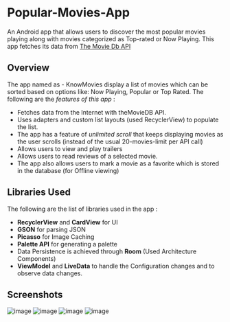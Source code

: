 # Popular-Movies-App
An Android app that allows users to discover the most popular movies playing along with movies categorized as Top-rated or Now Playing.
This app fetches its data from [The Movie Db API](https://www.themoviedb.org/)
## Overview
The app named as - KnowMovies display a list of movies which can be sorted based on options like: Now Playing, Popular or Top Rated.
The following are the *features of this app* :

* Fetches data from the Internet with theMovieDB API.
* Uses adapters and custom list layouts (used RecyclerView) to populate the list.
* The app has a feature of *unlimited scroll* that keeps displaying movies as the user scrolls (instead of the usual 20-movies-limit per API call)
* Allows users to view and play trailers
* Allows users to read reviews of a selected movie.
* The app also allows users to mark a movie as a favorite which is stored in the database (for Offline viewing)

## Libraries Used
The following are the list of libraries used in the app :
* **RecyclerView** and **CardView** for UI
* **GSON** for parsing JSON
* **Picasso** for Image Caching
* **Palette API** for generating a palette
* Data Persistence is achieved through **Room** (Used Architecture Components)
* **ViewModel** and **LiveData** to handle the Configuration changes and to observe data changes.

## Screenshots

![image](https://user-images.githubusercontent.com/39236351/50589008-b37c2e80-0eaa-11e9-82f8-c2d1b2c5b0bf.png)
![image](https://user-images.githubusercontent.com/39236351/50590306-669b5680-0eb0-11e9-84a0-f173b20b3586.png)
![image](https://user-images.githubusercontent.com/39236351/50590471-2ee0de80-0eb1-11e9-8952-260e3b88ee03.png)
![image](https://user-images.githubusercontent.com/39236351/50590425-f0e3ba80-0eb0-11e9-9a3f-8d80440d5ef3.png)

